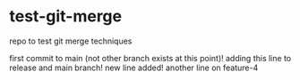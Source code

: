 # test-git-merge
repo to test git merge techniques

first commit to main (not other branch exists at this point)!
adding this line to release and main branch!
new line added!
another line on feature-4

